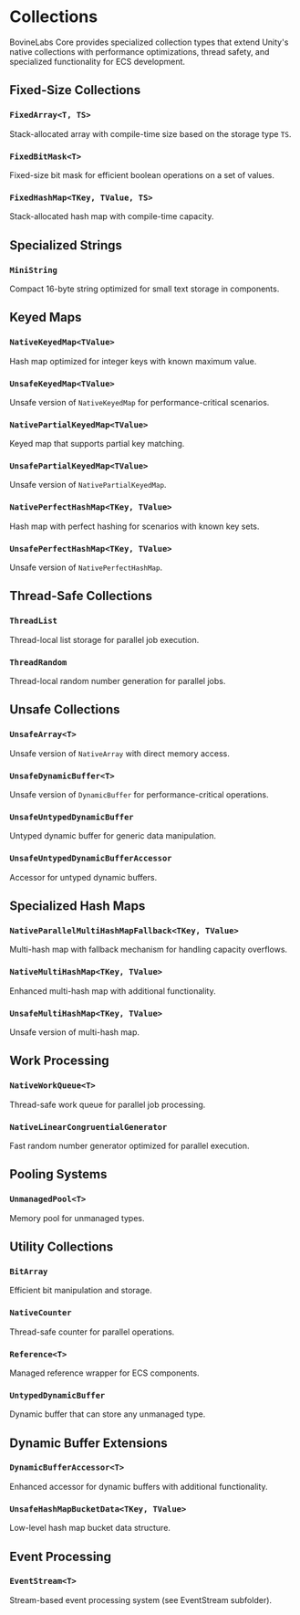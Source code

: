# Collections

BovineLabs Core provides specialized collection types that extend Unity's native collections with performance optimizations, thread safety, and specialized functionality for ECS development.

## Fixed-Size Collections

### `FixedArray<T, TS>`
Stack-allocated array with compile-time size based on the storage type `TS`.

### `FixedBitMask<T>`
Fixed-size bit mask for efficient boolean operations on a set of values.

### `FixedHashMap<TKey, TValue, TS>`
Stack-allocated hash map with compile-time capacity.

## Specialized Strings

### `MiniString`
Compact 16-byte string optimized for small text storage in components.

## Keyed Maps

### `NativeKeyedMap<TValue>`
Hash map optimized for integer keys with known maximum value.

### `UnsafeKeyedMap<TValue>`
Unsafe version of `NativeKeyedMap` for performance-critical scenarios.

### `NativePartialKeyedMap<TValue>`
Keyed map that supports partial key matching.

### `UnsafePartialKeyedMap<TValue>`
Unsafe version of `NativePartialKeyedMap`.

### `NativePerfectHashMap<TKey, TValue>`
Hash map with perfect hashing for scenarios with known key sets.

### `UnsafePerfectHashMap<TKey, TValue>`
Unsafe version of `NativePerfectHashMap`.

## Thread-Safe Collections

### `ThreadList`
Thread-local list storage for parallel job execution.

### `ThreadRandom`
Thread-local random number generation for parallel jobs.

## Unsafe Collections

### `UnsafeArray<T>`
Unsafe version of `NativeArray` with direct memory access.

### `UnsafeDynamicBuffer<T>`
Unsafe version of `DynamicBuffer` for performance-critical operations.

### `UnsafeUntypedDynamicBuffer`
Untyped dynamic buffer for generic data manipulation.

### `UnsafeUntypedDynamicBufferAccessor`
Accessor for untyped dynamic buffers.

## Specialized Hash Maps

### `NativeParallelMultiHashMapFallback<TKey, TValue>`
Multi-hash map with fallback mechanism for handling capacity overflows.

### `NativeMultiHashMap<TKey, TValue>`
Enhanced multi-hash map with additional functionality.

### `UnsafeMultiHashMap<TKey, TValue>`
Unsafe version of multi-hash map.

## Work Processing

### `NativeWorkQueue<T>`
Thread-safe work queue for parallel job processing.

### `NativeLinearCongruentialGenerator`
Fast random number generator optimized for parallel execution.

## Pooling Systems

### `UnmanagedPool<T>`
Memory pool for unmanaged types.

## Utility Collections

### `BitArray`
Efficient bit manipulation and storage.

### `NativeCounter`
Thread-safe counter for parallel operations.

### `Reference<T>`
Managed reference wrapper for ECS components.

### `UntypedDynamicBuffer`
Dynamic buffer that can store any unmanaged type.

## Dynamic Buffer Extensions

### `DynamicBufferAccessor<T>`
Enhanced accessor for dynamic buffers with additional functionality.

### `UnsafeHashMapBucketData<TKey, TValue>`
Low-level hash map bucket data structure.

## Event Processing

### `EventStream<T>`
Stream-based event processing system (see EventStream subfolder).